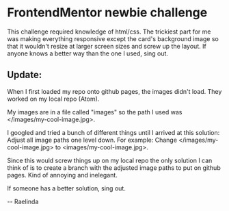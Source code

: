 
# FrontendMentor newbie challenge



This challenge required knowledge of html/css. The trickiest part for me was making everything responsive except the card's background image so that it wouldn't resize at larger screen sizes and screw up the layout. If anyone knows a better way than the one I used, sing out.

## Update:
When I first loaded my repo onto github pages, the images didn't load. They worked on my local repo (Atom).

My images are in a file called "images" so the path I used was </images/my-cool-image.jpg>.

I googled and tried a bunch of different things until I arrived at this solution: 
Adjust all image paths one level down. For example: Change </images/my-cool-image.jpg> to <images/my-cool-image.jpg>.

Since this would screw things up on my local repo the only solution I can think of is to create a branch with the adjusted image paths to put on github pages.  Kind of annoying and inelegant. 

If someone has a better solution, sing out.

--
Raelinda
